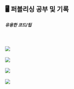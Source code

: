 ## 🖥 퍼블리싱 공부 및 기록

##### 유용한 코드/팁
<br>

#### [<img src="https://img.shields.io/badge/html5-E34F26?style=for-the-badge&logo=html5&logoColor=white">](https://github.com/swon1/study/blob/master/HTML/etc.md)

#### [<img src="https://img.shields.io/badge/css-1572B6?style=for-the-badge&logo=css3&logoColor=white">](https://github.com/swon1/study/blob/master/CSS/etc.md)

#### [<img src="https://img.shields.io/badge/javascript-F7DF1E?style=for-the-badge&logo=javascript&logoColor=black">](https://github.com/swon1/study/blob/master/JS/etc.md)

#### <img src="https://img.shields.io/badge/react-61DAFB?style=for-the-badge&logo=react&logoColor=black">
